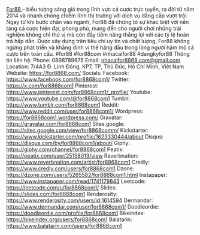 <a href="https://for8868.com/">For88 </a> – biểu tượng sáng giá trong lĩnh vực cá cược trực tuyến, ra đời từ năm 2014 và nhanh chóng chiếm lĩnh thị trường với dịch vụ đẳng cấp vượt trội. Ngay từ khi bước chân vào ngành, For88 đã chứng tỏ sự khác biệt với nền tảng cá cược hiện đại, phong phú, mang đến cho người chơi những trải nghiệm không chỉ thú vị mà còn đầy tiềm năng thắng lợi với các tỷ lệ hoàn trả hấp dẫn. Được xây dựng trên tiêu chí uy tín và chất lượng, For88 không ngừng phát triển và khẳng định vị thế hàng đầu trong lòng người hâm mộ cá cược trên toàn cầu.
#for88 #for88com #nhacaifor88 #dangkyfor88
Thông tin liên hệ:
Phone: 0898789675
Email: nhacaifor8868.com@gmail.com
Location: 7/4A3 Đ. Linh Đông, KP7, TP, Thủ Đức, Hồ Chí Minh, Việt Nam
Website: <a href="https://for8868.com/">https://for8868.com/</a>
Socials:
Facebook: <a href="https://www.facebook.com/for8868com1/">https://www.facebook.com/for8868com1/</a>
Twitter: <a href="https://x.com/for8868com1">https://x.com/for8868com1</a>
Pinterest: <a href="https://www.pinterest.com/for8868com1/_profile/">https://www.pinterest.com/for8868com1/_profile/</a>
Youtube: <a href="https://www.youtube.com/@for8868com1">https://www.youtube.com/@for8868com1</a>
Tumblr: <a href="https://www.tumblr.com/for8868com1">https://www.tumblr.com/for8868com1</a>
Reddit: <a href="https://www.reddit.com/user/for8868com1/">https://www.reddit.com/user/for8868com1/</a>
Wordpress: <a href="https://for8868com1.wordpress.com/">https://for8868com1.wordpress.com/</a>
Gravatar: <a href="https://gravatar.com/for8868com1">https://gravatar.com/for8868com1</a>
Sites.google: <a href="https://sites.google.com/view/for8868comm/">https://sites.google.com/view/for8868comm/</a>
Kickstarter: <a href="https://www.kickstarter.com/profile/1623330444/about">https://www.kickstarter.com/profile/1623330444/about</a>
Disqus: <a href="https://disqus.com/by/for8868com1/about/">https://disqus.com/by/for8868com1/about/</a>
Giphy: <a href="https://giphy.com/channel/for8868com1">https://giphy.com/channel/for8868com1</a>
Peatix: <a href="https://peatix.com/user/25158013/view">https://peatix.com/user/25158013/view</a>
Reverbnation: <a href="https://www.reverbnation.com/artist/for8868com1">https://www.reverbnation.com/artist/for8868com1</a>
Credly: <a href="https://www.credly.com/users/for8868com1">https://www.credly.com/users/for8868com1</a>
Dzone: <a href="https://dzone.com/users/5265582/for8868com1.html">https://dzone.com/users/5265582/for8868com1.html</a>
Instapaper: <a href="https://www.instapaper.com/read/1741179843">https://www.instapaper.com/read/1741179843</a>
Leetcode: <a href="https://leetcode.com/u/for8868com1/">https://leetcode.com/u/for8868com1/</a>
Slides: <a href="https://slides.com/for8868com1">https://slides.com/for8868com1</a>
Renderosity: <a href="https://www.renderosity.com/users/id:1614594">https://www.renderosity.com/users/id:1614594</a>
Dermandar: <a href="https://www.dermandar.com/user/for8868com1/">https://www.dermandar.com/user/for8868com1/</a>
Doodleordie: <a href="https://doodleordie.com/profile/for8868com1">https://doodleordie.com/profile/for8868com1</a>
Bikeindex: <a href="https://bikeindex.org/users/for8868com1">https://bikeindex.org/users/for8868com1</a>
Balatarin: <a href="https://www.balatarin.com/users/for8868com1">https://www.balatarin.com/users/for8868com1</a>